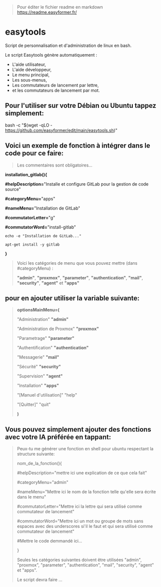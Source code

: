 
> Pour éditer le fichier readme en markdown https://readme.easyformer.fr/


# easytools
Script de personnalisation et d'administration de linux en bash.

Le script Easytools génère automatiquement :
 - L'aide utilisateur,
 - L'aide développeur,
 - Le menu principal,
 - Les sous-menus,
 - Les commutateurs de lancement par lettre,
 - et les commutateurs de lancement par mot.

## Pour l'utiliser sur votre Débian ou Ubuntu tappez simplement:

bash -c "$(wget -qLO - https://github.com/easyformer/edit/main/easytools.sh)"

## Voici un exemple de fonction à intégrer dans le code pour ce faire:
> Les commentaires sont obligatoires...

**installation_gitlab(){**

**#helpDescription=**"Installe et configure GitLab pour la gestion de code source"

**#categoryMenu=**"apps" 

**#nameMenu=**"Installation de GitLab"

**#commutatorLetter=**"g"

**#commutatorWord=**"install-gitlab"

    echo -e "Installation de GitLab..."
    
    apt-get install -y gitlab
    
**}**


> Voici les catégories de menu que vous pouvez mettre (dans #categoryMenu) :
> 
> **"admin"**, **"proxmox"**, **"parameter"**, **"authentication"**, **"mail"**, **"security"**, **"agent"** et **"apps"**

## pour en ajouter utiliser la variable suivante:

>**optionsMainMenu=(**
>
>    "Administration" **"admin"**
>
>    "Administration de Proxmox" **"proxmox"**
> 
>    "Parametrage" **"parameter"**
> 
>    "Authentification" **"authentication"**
> 
>    "Messagerie" **"mail"**
> 
>    "Sécurité" **"security"**
> 
>    "Supervision" **"agent"**
> 
>    "Installation" **"apps"**
>
>    "[Manuel d'utilisation]" "help"
> 
>    "[Quitter]" "quit"
> 
>**)**

## Vous pouvez simplement ajouter des fonctions avec votre IA préférée en tappant:

>Peux-tu me générer une fonction en shell pour ubuntu respectant la structure suivante:
>
>nom_de_la_fonction(){
>
>#helpDescription="mettre ici une explication de ce que cela fait"
>
>#categoryMenu="admin"
>
>#nameMenu="Mettre ici le nom de la fonction telle qu'elle sera écrite dans le menu"
>
>#commutatorLetter="Mettre ici la lettre qui sera utilisé comme commutateur de lancement"
>
>#commutatorWord="Mettre ici un mot ou groupe de mots sans espaces avec des underscores si'il le faut et qui sera utilisé comme commutateur de lancement"
>
>    #Mettre le code demmandé ici...
>    
>}
>
>Seules les catégories suivantes doivent être utilisées "admin", "proxmox", "parameter", "authentication", "mail", "security", "agent" et "apps".
>
>Le script devra faire ...






